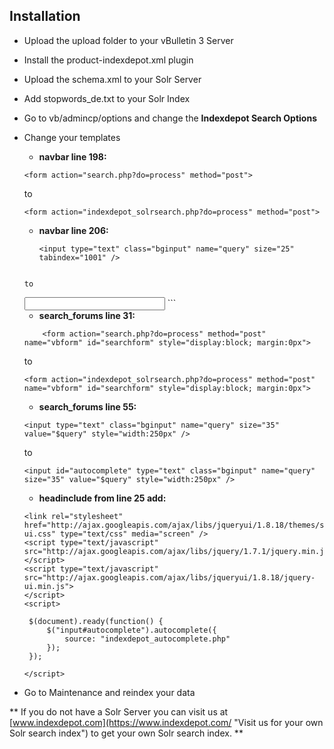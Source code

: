 ## Installation

* Upload the upload folder to your vBulletin 3 Server
* Install the product-indexdepot.xml plugin
* Upload the schema.xml to your Solr Server
* Add stopwords_de.txt to your Solr Index
* Go to vb/admincp/options and change the **Indexdepot Search Options**
* Change your templates
    * **navbar line 198:**
    
	```
	<form action="search.php?do=process" method="post">
	```

	to
	
	```
	<form action="indexdepot_solrsearch.php?do=process" method="post">
	```	
    * **navbar line 206:**
    
    	```
    	<input type="text" class="bginput" name="query" size="25" tabindex="1001" />
	```

	to
	
	```
	<input id="autocomplete" type="text" class="bginput" name="query" size="25" tabindex="1001" />
	```
	
    * **search_forums line 31:**
    
	```
        <form action="search.php?do=process" method="post" name="vbform" id="searchform" style="display:block; margin:0px">
	```
	
	to
	
	```
	<form action="indexdepot_solrsearch.php?do=process" method="post" name="vbform" id="searchform" style="display:block; margin:0px">
	```
	
    * **search_forums line 55:**

	```
	<input type="text" class="bginput" name="query" size="35" value="$query" style="width:250px" />
	```
	
	to

	```
	<input id="autocomplete" type="text" class="bginput" name="query" size="35" value="$query" style="width:250px" />
	```
	
    * **headinclude from line 25 add:**

   ```
   <link rel="stylesheet" href="http://ajax.googleapis.com/ajax/libs/jqueryui/1.8.18/themes/smoothness/jquery-ui.css" type="text/css" media="screen" />
   <script type="text/javascript" src="http://ajax.googleapis.com/ajax/libs/jquery/1.7.1/jquery.min.js">
   </script>
   <script type="text/javascript" src="http://ajax.googleapis.com/ajax/libs/jqueryui/1.8.18/jquery-ui.min.js"> 
   </script>
   <script>
   
   	$(document).ready(function() {
		$("input#autocomplete").autocomplete({
   			source: "indexdepot_autocomplete.php"
   		});
   	});
   	
   </script>
   ```
* Go to Maintenance and reindex your data

** If you do not have a Solr Server you can visit us at [www.indexdepot.com](https://www.indexdepot.com/ "Visit us for your own Solr search index") to get your own Solr search index. **